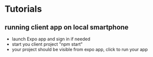 # Tutorials

## running client app on local smartphone
- launch Expo app and sign in if needed
- start you client project "npm start"
- your project should be visible from expo app, click to run your app